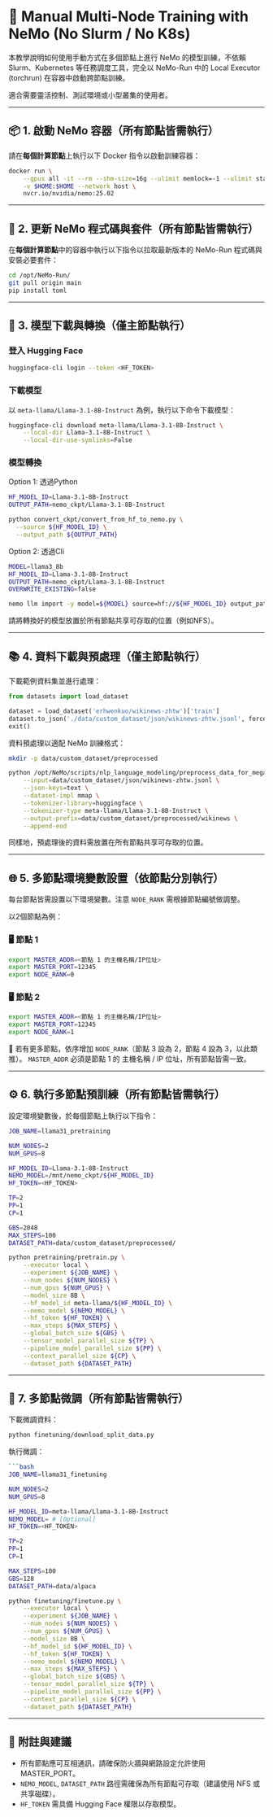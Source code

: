 # 🧪 Manual Multi-Node Training with NeMo (No Slurm / No K8s)

本教學說明如何使用手動方式在多個節點上進行 NeMo 的模型訓練，不依賴 Slurm、Kubernetes 等任務調度工具，完全以 NeMo-Run 中的 Local Executor (torchrun) 在容器中啟動跨節點訓練。

適合需要靈活控制、測試環境或小型叢集的使用者。

---

## 📦 1. 啟動 NeMo 容器（所有節點皆需執行）

請在**每個計算節點**上執行以下 Docker 指令以啟動訓練容器：

```bash
docker run \
    --gpus all -it --rm --shm-size=16g --ulimit memlock=-1 --ulimit stack=67108864 \
    -v $HOME:$HOME --network host \
    nvcr.io/nvidia/nemo:25.02
```

---

## 🔧 2. 更新 NeMo 程式碼與套件（所有節點皆需執行）
在**每個計算節點**中的容器中執行以下指令以拉取最新版本的 NeMo-Run 程式碼與安裝必要套件：

```bash
cd /opt/NeMo-Run/
git pull origin main
pip install toml
```

---

## 🔽 3. 模型下載與轉換（僅主節點執行）

### 登入 Hugging Face

```bash
huggingface-cli login --token <HF_TOKEN>
```

### 下載模型

以 `meta-llama/Llama-3.1-8B-Instruct` 為例，執行以下命令下載模型：

```bash
huggingface-cli download meta-llama/Llama-3.1-8B-Instruct \
    --local-dir Llama-3.1-8B-Instruct \
    --local-dir-use-symlinks=False
```

### 模型轉換

Option 1: 透過Python
```bash
HF_MODEL_ID=Llama-3.1-8B-Instruct
OUTPUT_PATH=nemo_ckpt/Llama-3.1-8B-Instruct

python convert_ckpt/convert_from_hf_to_nemo.py \
  --source ${HF_MODEL_ID} \
  --output_path ${OUTPUT_PATH}
```

Option 2: 透過Cli
```bash
MODEL=llama3_8b
HF_MODEL_ID=Llama-3.1-8B-Instruct
OUTPUT_PATH=nemo_ckpt/Llama-3.1-8B-Instruct
OVERWRITE_EXISTING=false

nemo llm import -y model=${MODEL} source=hf://${HF_MODEL_ID} output_path=${OUTPUT_PATH} overwrite=${OVERWRITE_EXISTING}
```

請將轉換好的模型放置於所有節點共享可存取的位置（例如NFS）。

---

## 📚 4. 資料下載與預處理（僅主節點執行）

下載範例資料集並進行處理：

```python
from datasets import load_dataset

dataset = load_dataset('erhwenkuo/wikinews-zhtw')['train']
dataset.to_json('./data/custom_dataset/json/wikinews-zhtw.jsonl', force_ascii=False)
exit()
```

資料預處理以適配 NeMo 訓練格式：

```bash
mkdir -p data/custom_dataset/preprocessed

python /opt/NeMo/scripts/nlp_language_modeling/preprocess_data_for_megatron.py \
    --input=data/custom_dataset/json/wikinews-zhtw.jsonl \
    --json-keys=text \
    --dataset-impl mmap \
    --tokenizer-library=huggingface \
    --tokenizer-type meta-llama/Llama-3.1-8B-Instruct \
    --output-prefix=data/custom_dataset/preprocessed/wikinews \
    --append-eod
```

同樣地，預處理後的資料需放置在所有節點共享可存取的位置。

---

## 🌐 5. 多節點環境變數設置（依節點分別執行）
每台節點皆需設置以下環境變數。注意 `NODE_RANK` 需根據節點編號做調整。

以2個節點為例：

### 🖥️ 節點 1
```bash
export MASTER_ADDR=<節點 1 的主機名稱/IP位址>
export MASTER_PORT=12345
export NODE_RANK=0
```

### 🖥️ 節點 2
```bash
export MASTER_ADDR=<節點 1 的主機名稱/IP位址>
export MASTER_PORT=12345
export NODE_RANK=1
```

📌 若有更多節點，依序增加 `NODE_RANK`（節點 3 設為 2，節點 4 設為 3，以此類推）。
`MASTER_ADDR` 必須是節點 1 的 主機名稱 / IP 位址，所有節點皆需一致。

---

## ⚙️ 6. 執行多節點預訓練（所有節點皆需執行）
設定環境變數後，於每個節點上執行以下指令：

```bash
JOB_NAME=llama31_pretraining

NUM_NODES=2
NUM_GPUS=8

HF_MODEL_ID=Llama-3.1-8B-Instruct
NEMO_MODEL=/mnt/nemo_ckpt/${HF_MODEL_ID}
HF_TOKEN=<HF_TOKEN>

TP=2
PP=1
CP=1

GBS=2048
MAX_STEPS=100
DATASET_PATH=data/custom_dataset/preprocessed/

python pretraining/pretrain.py \
    --executor local \
    --experiment ${JOB_NAME} \
    --num_nodes ${NUM_NODES} \
    --num_gpus ${NUM_GPUS} \
    --model_size 8B \
    --hf_model_id meta-llama/${HF_MODEL_ID} \
    --nemo_model ${NEMO_MODEL} \
    --hf_token ${HF_TOKEN} \
    --max_steps ${MAX_STEPS} \
    --global_batch_size ${GBS} \
    --tensor_model_parallel_size ${TP} \
    --pipeline_model_parallel_size ${PP} \
    --context_parallel_size ${CP} \
    --dataset_path ${DATASET_PATH}
```

---

## 🔧 7. 多節點微調（所有節點皆需執行）

下載微調資料：

```bash
python finetuning/download_split_data.py
```

執行微調：

```bash
```bash
JOB_NAME=llama31_finetuning

NUM_NODES=2
NUM_GPUS=8

HF_MODEL_ID=meta-llama/Llama-3.1-8B-Instruct
NEMO_MODEL= # [Optional]
HF_TOKEN=<HF_TOKEN>

TP=2
PP=1
CP=1

MAX_STEPS=100
GBS=128
DATASET_PATH=data/alpaca

python finetuning/finetune.py \
    --executor local \
    --experiment ${JOB_NAME} \
    --num_nodes ${NUM_NODES} \
    --num_gpus ${NUM_GPUS} \
    --model_size 8B \
    --hf_model_id ${HF_MODEL_ID} \
    --hf_token ${HF_TOKEN} \
    --nemo_model ${NEMO_MODEL} \
    --max_steps ${MAX_STEPS} \
    --global_batch_size ${GBS} \
    --tensor_model_parallel_size ${TP} \
    --pipeline_model_parallel_size ${PP} \
    --context_parallel_size ${CP} \
    --dataset_path ${DATASET_PATH}
```

---

## 📝 附註與建議
- 所有節點應可互相通訊，請確保防火牆與網路設定允許使用 MASTER_PORT。
- `NEMO_MODEL`, `DATASET_PATH` 路徑需確保為所有節點可存取（建議使用 NFS 或共享磁碟）。
- `HF_TOKEN` 需具備 Hugging Face 權限以存取模型。